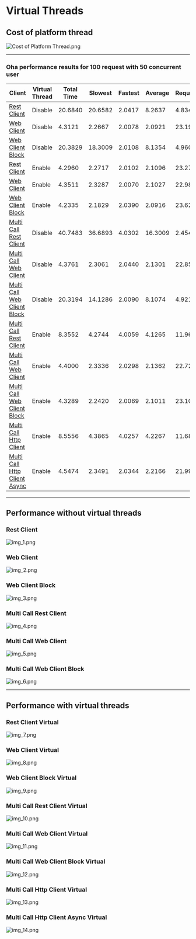 # Virtual Threads

## Cost of platform thread

![Cost of Platform Thread.png](img/img.png)

---

### Oha performance results for 100 request with 50 concurrent user 

| Client                                                                | Virtual Thread | Total Time | Slowest | Fastest | Average | Request/Sec |
|-----------------------------------------------------------------------|----------------|------------|---------|---------|---------|-------------|
| [Rest Client](#Rest-Client)                                           | Disable        | 20.6840    | 20.6582 | 2.0417  | 8.2637  | 4.8347      |
| [Web Client](#Web-Client)                                             | Disable        | 4.3121     | 2.2667  | 2.0078  | 2.0921  | 23.1908     |
| [Web Client Block](#Web-Client-Block)                                 | Disable        | 20.3829    | 18.3009 | 2.0108  | 8.1354  | 4.9601      |
| [Rest Client](#Rest-Client-Virtual)                                   | Enable         | 4.2960     | 2.2717  | 2.0102  | 2.1096  | 23.2776     |
| [Web Client](#Web-Client-Virtual)                                     | Enable         | 4.3511     | 2.3287  | 2.0070  | 2.1027  | 22.9827     |
| [Web Client Block](#Web-Client-Block-Virtual)                         | Enable         | 4.2335     | 2.1829  | 2.0390  | 2.0916  | 23.6214     |
| [Multi Call Rest Client](#Multi-Call-Rest-Client)                     | Disable        | 40.7483    | 36.6893 | 4.0302  | 16.3009 | 2.4541      |
| [Multi Call Web Client](#Multi-Call-Web-Client)                       | Disable        | 4.3761     | 2.3061  | 2.0440  | 2.1301  | 22.8516     |
| [Multi Call Web Client Block](#Multi-Call-Web-Client-Block)           | Disable        | 20.3194    | 14.1286 | 2.0090  | 8.1074  | 4.9214      |
| [Multi Call Rest Client](#Multi-Call-Rest-Client-Virtual)             | Enable         | 8.3552     | 4.2744  | 4.0059  | 4.1265  | 11.9687     |
| [Multi Call Web Client](#Multi-Call-Web-Client-Virtual)               | Enable         | 4.4000     | 2.3336  | 2.0298  | 2.1362  | 22.7274     |
| [Multi Call Web Client Block](#Multi-Call-Web-Client-Block-Virtual)   | Enable         | 4.3289     | 2.2420  | 2.0069  | 2.1011  | 23.1004     |
| [Multi Call Http Client](#Multi-Call-Http-Client-Virtual)             | Enable         | 8.5556     | 4.3865  | 4.0257  | 4.2267  | 11.6883     |
| [Multi Call Http Client Async](#Multi-Call-Http-Client-Async-Virtual) | Enable         | 4.5474     | 2.3491  | 2.0344  | 2.2166  | 21.9905     |

---

## Performance without virtual threads

### Rest Client

![img_1.png](img/img_1.png)

### Web Client

![img_2.png](img/img_2.png)

### Web Client Block

![img_3.png](img/img_3.png)

### Multi Call Rest Client

![img_4.png](img/img_4.png)

### Multi Call Web Client

![img_5.png](img/img_5.png)

### Multi Call Web Client Block

![img_6.png](img/img_6.png)

---

## Performance with virtual threads

### Rest Client Virtual

![img_7.png](img/img_7.png)

### Web Client Virtual

![img_8.png](img/img_8.png)

### Web Client Block Virtual

![img_9.png](img/img_9.png)

### Multi Call Rest Client Virtual

![img_10.png](img/img_10.png)


### Multi Call Web Client Virtual

![img_11.png](img/img_11.png)

### Multi Call Web Client Block Virtual

![img_12.png](img/img_12.png)

### Multi Call Http Client Virtual

![img_13.png](img/img_13.png)

### Multi Call Http Client Async Virtual

![img_14.png](img/img_14.png)
